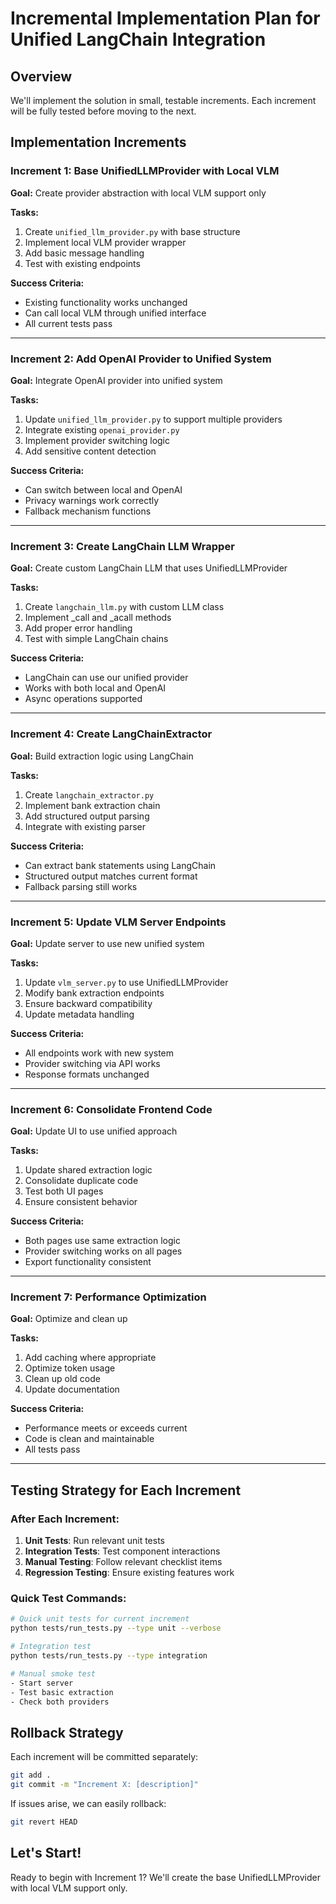 # Incremental Implementation Plan for Unified LangChain Integration

## Overview
We'll implement the solution in small, testable increments. Each increment will be fully tested before moving to the next.

## Implementation Increments

### Increment 1: Base UnifiedLLMProvider with Local VLM
**Goal:** Create provider abstraction with local VLM support only

**Tasks:**
1. Create `unified_llm_provider.py` with base structure
2. Implement local VLM provider wrapper
3. Add basic message handling
4. Test with existing endpoints

**Success Criteria:**
- Existing functionality works unchanged
- Can call local VLM through unified interface
- All current tests pass

---

### Increment 2: Add OpenAI Provider to Unified System
**Goal:** Integrate OpenAI provider into unified system

**Tasks:**
1. Update `unified_llm_provider.py` to support multiple providers
2. Integrate existing `openai_provider.py`
3. Implement provider switching logic
4. Add sensitive content detection

**Success Criteria:**
- Can switch between local and OpenAI
- Privacy warnings work correctly
- Fallback mechanism functions

---

### Increment 3: Create LangChain LLM Wrapper
**Goal:** Create custom LangChain LLM that uses UnifiedLLMProvider

**Tasks:**
1. Create `langchain_llm.py` with custom LLM class
2. Implement _call and _acall methods
3. Add proper error handling
4. Test with simple LangChain chains

**Success Criteria:**
- LangChain can use our unified provider
- Works with both local and OpenAI
- Async operations supported

---

### Increment 4: Create LangChainExtractor
**Goal:** Build extraction logic using LangChain

**Tasks:**
1. Create `langchain_extractor.py`
2. Implement bank extraction chain
3. Add structured output parsing
4. Integrate with existing parser

**Success Criteria:**
- Can extract bank statements using LangChain
- Structured output matches current format
- Fallback parsing still works

---

### Increment 5: Update VLM Server Endpoints
**Goal:** Update server to use new unified system

**Tasks:**
1. Update `vlm_server.py` to use UnifiedLLMProvider
2. Modify bank extraction endpoints
3. Ensure backward compatibility
4. Update metadata handling

**Success Criteria:**
- All endpoints work with new system
- Provider switching via API works
- Response formats unchanged

---

### Increment 6: Consolidate Frontend Code
**Goal:** Update UI to use unified approach

**Tasks:**
1. Update shared extraction logic
2. Consolidate duplicate code
3. Test both UI pages
4. Ensure consistent behavior

**Success Criteria:**
- Both pages use same extraction logic
- Provider switching works on all pages
- Export functionality consistent

---

### Increment 7: Performance Optimization
**Goal:** Optimize and clean up

**Tasks:**
1. Add caching where appropriate
2. Optimize token usage
3. Clean up old code
4. Update documentation

**Success Criteria:**
- Performance meets or exceeds current
- Code is clean and maintainable
- All tests pass

---

## Testing Strategy for Each Increment

### After Each Increment:
1. **Unit Tests**: Run relevant unit tests
2. **Integration Tests**: Test component interactions
3. **Manual Testing**: Follow relevant checklist items
4. **Regression Testing**: Ensure existing features work

### Quick Test Commands:
```bash
# Quick unit tests for current increment
python tests/run_tests.py --type unit --verbose

# Integration test
python tests/run_tests.py --type integration

# Manual smoke test
- Start server
- Test basic extraction
- Check both providers
```

## Rollback Strategy

Each increment will be committed separately:
```bash
git add .
git commit -m "Increment X: [description]"
```

If issues arise, we can easily rollback:
```bash
git revert HEAD
```

## Let's Start!

Ready to begin with Increment 1? We'll create the base UnifiedLLMProvider with local VLM support only.